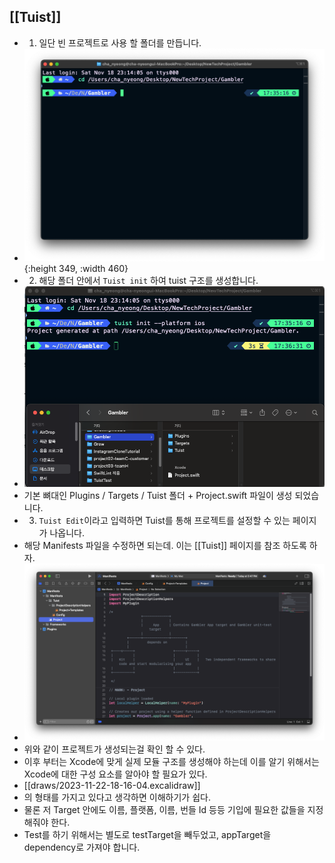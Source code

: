 ## [[Tuist]]
- 1. 일단 빈 프로젝트로 사용 할 폴더를 만듭니다.
- ![스크린샷 2023-11-22 오후 5.35.24.png](../assets/스크린샷_2023-11-22_오후_5.35.24_1700642126808_0.png){:height 349, :width 460}
- 2. 해당 폴더 안에서 `Tuist init` 하여 tuist 구조를 생성합니다.
- ![스크린샷 2023-11-22 오후 5.37.54.png](../assets/스크린샷_2023-11-22_오후_5.37.54_1700642277297_0.png)
- 기본 뼈대인 Plugins / Targets / Tuist 폴더 + Project.swift 파일이 생성 되었습니다.
- 3. `Tuist Edit`이라고 입력하면 Tuist를 통해 프로젝트를 설정할 수 있는 페이지가 나옵니다.
- 해당 Manifests 파일을 수정하면 되는데. 이는 [[Tuist]] 페이지를 참조 하도록 하자.
- ![스크린샷 2023-11-22 오후 5.47.53.png](../assets/스크린샷_2023-11-22_오후_5.47.53_1700642877965_0.png)
- 위와 같이 프로젝트가 생성되는걸 확인 할 수 있다.
- 이후 부터는 Xcode에 맞게 실제 모듈 구조를 생성해야 하는데 이를 알기 위해서는 Xcode에 대한 구성 요소를 알아야 할 필요가 있다.
- [[draws/2023-11-22-18-16-04.excalidraw]]
- 의 형태를 가지고 있다고 생각하면 이해하기가 쉽다.
- 물론 저 Target 안에도 이름, 플랫폼, 이름, 번들 Id 등등 기입에 필요한 값들을 지정해줘야 한다.
- Test를 하기 위해서는 별도로 testTarget을 빼두었고, appTarget을 dependency로 가져야 합니다.